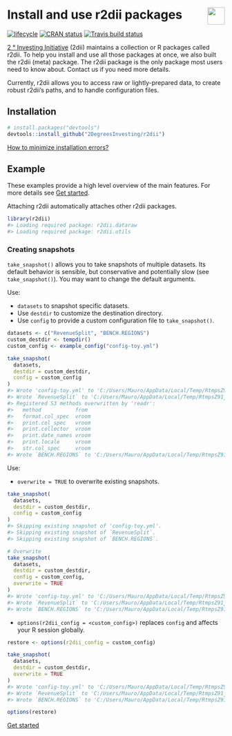 
<!-- README.md is generated from README.Rmd. Please edit that file -->

# <img src="https://i.imgur.com/3jITMq8.png" align="right" height=40 /> Install and use r2dii packages

<!-- badges: start -->

[![lifecycle](https://img.shields.io/badge/lifecycle-experimental-orange.svg)](https://www.tidyverse.org/lifecycle/#experimental)
[![CRAN
status](https://www.r-pkg.org/badges/version/r2dii)](https://CRAN.R-project.org/package=r2dii)
[![Travis build
status](https://travis-ci.org/2DegreesInvesting/r2dii.svg?branch=master)](https://travis-ci.org/2DegreesInvesting/r2dii)
<!-- badges: end -->

[2 ° Investing Initiative](https://2degrees-investing.org/) (2dii)
maintains a collection or R packages called r2dii. To help you install
and use all those packages at once, we also built the r2dii (meta)
package. The r2dii package is the only package most users need to know
about. Contact us if you need more details.

Currently, r2dii allows you to access raw or lightly-prepared data, to
create robust r2dii’s paths, and to handle configuration files.

## Installation

``` r
# install.packages("devtools")
devtools::install_github("2DegreesInvesting/r2dii")
```

[How to minimize installation
errors?](https://gist.github.com/maurolepore/a0187be9d40aee95a43f20a85f4caed6#installation)

## Example

These examples provide a high level overview of the main features. For
more details see [Get started](articles/r2dii.html).

Attaching r2dii automatically attaches other r2dii packages.

``` r
library(r2dii)
#> Loading required package: r2dii.dataraw
#> Loading required package: r2dii.utils
```

### Creating snapshots

`take_snapshot()` allows you to take snapshots of multiple datasets. Its
default behavior is sensible, but conservative and potentially slow (see
`take_snapshot()`). You may want to change the default arguments.

Use:

  - `datasets` to snapshot specific datasets.
  - Use `destdir` to customize the destination directory.
  - Use `config` to provide a custom configuration file to
    `take_snapshot()`.

<!-- end list -->

``` r
datasets <- c("RevenueSplit", "BENCH.REGIONS")
custom_destdir <- tempdir()
custom_config <- example_config("config-toy.yml")

take_snapshot(
  datasets,
  destdir = custom_destdir, 
  config = custom_config
)
#> Wrote 'config-toy.yml' to 'C:/Users/Mauro/AppData/Local/Temp/RtmpsZ91jB/config-toy.yml'.
#> Wrote `RevenueSplit` to 'C:/Users/Mauro/AppData/Local/Temp/RtmpsZ91jB/RevenueSplit.csv'.
#> Registered S3 methods overwritten by 'readr':
#>   method           from 
#>   format.col_spec  vroom
#>   print.col_spec   vroom
#>   print.collector  vroom
#>   print.date_names vroom
#>   print.locale     vroom
#>   str.col_spec     vroom
#> Wrote `BENCH.REGIONS` to 'C:/Users/Mauro/AppData/Local/Temp/RtmpsZ91jB/BENCH.REGIONS.csv'.
```

Use:

  - `overwrite = TRUE` to overwrite existing snapshots.

<!-- end list -->

``` r
take_snapshot(
  datasets,
  destdir = custom_destdir, 
  config = custom_config
)
#> Skipping existing snapshot of 'config-toy.yml'.
#> Skipping existing snapshot of `RevenueSplit`.
#> Skipping existing snapshot of `BENCH.REGIONS`.

# Overwrite
take_snapshot(
  datasets,
  destdir = custom_destdir, 
  config = custom_config,
  overwrite = TRUE
)
#> Wrote 'config-toy.yml' to 'C:/Users/Mauro/AppData/Local/Temp/RtmpsZ91jB/config-toy.yml'.
#> Wrote `RevenueSplit` to 'C:/Users/Mauro/AppData/Local/Temp/RtmpsZ91jB/RevenueSplit.csv'.
#> Wrote `BENCH.REGIONS` to 'C:/Users/Mauro/AppData/Local/Temp/RtmpsZ91jB/BENCH.REGIONS.csv'.
```

  - `options(r2dii_config = <custom_config>)` replaces `config` and
    affects your R session globally.

<!-- end list -->

``` r
restore <- options(r2dii_config = custom_config)

take_snapshot(
  datasets,
  destdir = custom_destdir, 
  overwrite = TRUE
)
#> Wrote 'config-toy.yml' to 'C:/Users/Mauro/AppData/Local/Temp/RtmpsZ91jB/config-toy.yml'.
#> Wrote `RevenueSplit` to 'C:/Users/Mauro/AppData/Local/Temp/RtmpsZ91jB/RevenueSplit.csv'.
#> Wrote `BENCH.REGIONS` to 'C:/Users/Mauro/AppData/Local/Temp/RtmpsZ91jB/BENCH.REGIONS.csv'.

options(restore)
```

[Get
started](https://2degreesinvesting.github.io/r2dii/articles/r2dii.html)
